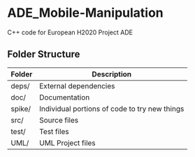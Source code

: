 # ADE_Mobile-Manipulation
C++ code for European H2020 Project ADE


## Folder Structure


| Folder            |       Description                             |
| ----------------- | ------------------------                      |
| deps/             | External dependencies                         |
| doc/              | Documentation                                 |
| spike/            | Individual portions of code to try new things |
| src/              | Source files                                  |
| test/             | Test files                                    |
| UML/              | UML Project files                             |
